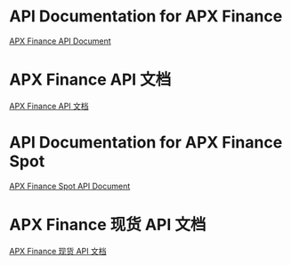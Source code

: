 # API Documentation for APX Finance

[APX Finance API Document](./APX-finance-api.md)

# APX Finance API 文档

[APX Finance API 文档](./APX-finance-api_CN.md)

# API Documentation for APX Finance Spot

[APX Finance Spot API Document](./APX-finance-spot-api.md)

# APX Finance 现货 API 文档

[APX Finance 现货 API 文档](./APX-finance-spot-api_CN.md)
